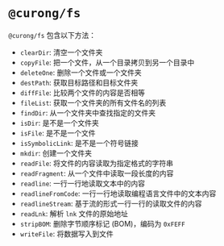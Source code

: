 # `@curong/fs`

`@curong/fs` 包含以下方法：

- `clearDir`: 清空一个文件夹
- `copyFile`: 把一个文件，从一个目录拷贝到另一个目录中
- `deleteOne`: 删除一个文件或一个文件夹
- `destPath`: 获取目标路径和目标文件夹
- `diffFile`: 比较两个文件的内容是否相等
- `fileList`: 获取一个文件夹的所有文件名的列表
- `findDir`: 从一个文件夹中查找指定的文件夹
- `isDir`: 是不是一个文件夹
- `isFile`: 是不是一个文件
- `isSymbolicLink`: 是不是一个符号链接
- `mkdir`: 创建一个文件夹
- `readFile`: 将文件的内容读取为指定格式的字符串
- `readFragment`: 从一个文件中读取一段长度的内容
- `readline`: 一行一行地读取文本中的内容
- `readlineFromCode`: 一行一行地读取编程语言文件中的文本内容
- `readlineStream`: 基于流的形式一行一行的读取文件的内容
- `readLnk`: 解析 `lnk` 文件的原始地址
- `stripBOM`: 删除字节顺序标记 (BOM)，编码为 `0xFEFF`
- `writeFile`: 将数据写入到文件
